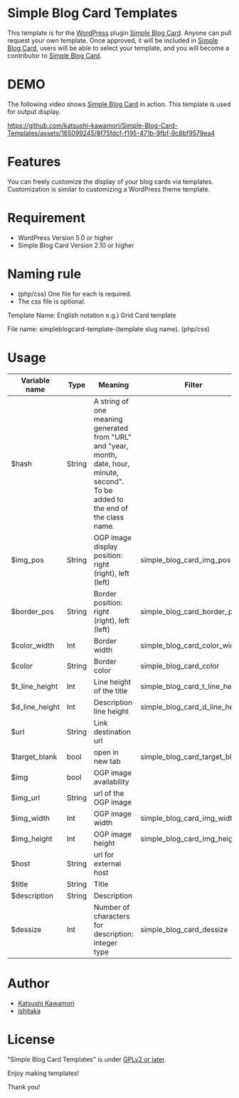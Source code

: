 # Simple Blog Card Templates

This template is for the [WordPress](https://wordpress.org/) plugin [Simple Blog Card](https://wordpress.org/plugins/simple-blog-card/).
Anyone can pull request your own template. Once approved, it will be included in [Simple Blog Card](https://wordpress.org/plugins/simple-blog-card/), users will be able to select your template, and you will become a contributor to [Simple Blog Card](https://wordpress.org/plugins/simple-blog-card/).

# DEMO

The following video shows [Simple Blog Card](https://wordpress.org/plugins/simple-blog-card/) in action. This template is used for output display.

https://github.com/katsushi-kawamori/Simple-Blog-Card-Templates/assets/165099245/8f75fdcf-f195-471b-9fbf-9c8bf9579ea4

# Features
You can freely customize the display of your blog cards via templates.
Customization is similar to customizing a WordPress theme template.

# Requirement

* WordPress Version 5.0 or higher
* Simple Blog Card Version 2.10 or higher

# Naming rule

* (php/css) One file for each is required.
* The css file is optional.

Template Name:
English notation
e.g.) Grid Card template

File name:
simpleblogcard-template-(template slug name). (php/css)

# Usage

| Variable name | Type | Meaning | Filter |
| --- | --- | --- | --- |
| $hash | String | A string of one meaning generated from "URL" and "year, month, date, hour, minute, second". To be added to the end of the class name. |  |
| $img_pos | String | OGP image display position: right (right), left (left) | simple_blog_card_img_pos |
| $border_pos | String | Border position: right (right), left (left) | simple_blog_card_border_pos |
| $color_width | Int | Border width | simple_blog_card_color_width |
| $color | String | Border color | simple_blog_card_color |
| $t_line_height | Int | Line height of the title | simple_blog_card_t_line_height |
| $d_line_height | Int | Description line height | simple_blog_card_d_line_height |
| $url | String | Link destination url |  |
| $target_blank | bool | open in new tab | simple_blog_card_target_blank |
| $img | bool | OGP image availability |  |
| $img_url | String | url of the OGP image |  |
| $img_width | Int | OGP image width | simple_blog_card_img_width |
| $img_height | Int | OGP image height | simple_blog_card_img_height |
| $host | String | url for external host |  |
| $title | String | Title |  |
| $description | String | Description |  |
| $dessize | Int | Number of characters for description: integer type | simple_blog_card_dessize |

# Author

* [Katsushi Kawamori](https://profiles.wordpress.org/katsushi-kawamori/)
* [ishitaka](https://profiles.wordpress.org/ishitaka/)

# License

"Simple Blog Card Templates" is under [GPLv2 or later](https://www.gnu.org/licenses/old-licenses/gpl-2.0.en.html).

Enjoy making templates!

Thank you!
